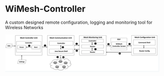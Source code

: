 # WiMesh-Controller
A custom designed remote configuration, logging and monitoring tool for Wireless Networks

![stack Overflow](https://github.com/uashraf1981/WiMesh-Controller/blob/master/WiMesh%20Controller%20Flow.png)
